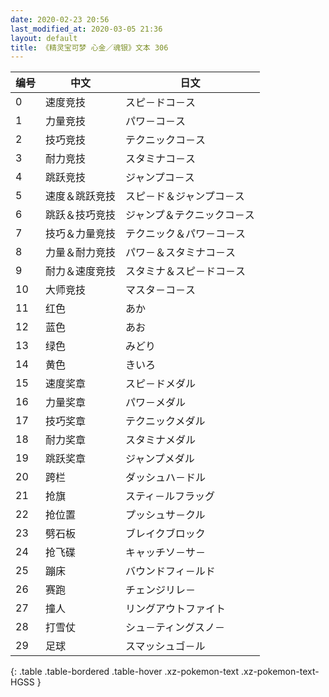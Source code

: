 ```yaml
---
date: 2020-02-23 20:56
last_modified_at: 2020-03-05 21:36
layout: default
title: 《精灵宝可梦 心金／魂银》文本 306
---
```

| 编号 | 中文 | 日文 |
| ---- | ---- | ---- |
| 0 | 速度竞技 | スピ－ドコ－ス |
| 1 | 力量竞技 | パワ－コ－ス |
| 2 | 技巧竞技 | テクニックコ－ス |
| 3 | 耐力竞技 | スタミナコ－ス |
| 4 | 跳跃竞技 | ジャンプコ－ス |
| 5 | 速度＆跳跃竞技 | スピ－ド＆ジャンプコ－ス |
| 6 | 跳跃＆技巧竞技 | ジャンプ＆テクニックコ－ス |
| 7 | 技巧＆力量竞技 | テクニック＆パワ－コ－ス |
| 8 | 力量＆耐力竞技 | パワ－＆スタミナコ－ス |
| 9 | 耐力＆速度竞技 | スタミナ＆スピ－ドコ－ス |
| 10 | 大师竞技 | マスタ－コ－ス |
| 11 | 红色 | あか |
| 12 | 蓝色 | あお |
| 13 | 绿色 | みどり |
| 14 | 黄色 | きいろ |
| 15 | 速度奖章 | スピ－ドメダル |
| 16 | 力量奖章 | パワ－メダル |
| 17 | 技巧奖章 | テクニックメダル |
| 18 | 耐力奖章 | スタミナメダル |
| 19 | 跳跃奖章 | ジャンプメダル |
| 20 | 跨栏 | ダッシュハ－ドル |
| 21 | 抢旗 | スティ－ルフラッグ |
| 22 | 抢位置 | プッシュサ－クル |
| 23 | 劈石板 | ブレイクブロック |
| 24 | 抢飞碟 | キャッチソ－サ－ |
| 25 | 蹦床 | バウンドフィ－ルド |
| 26 | 赛跑 | チェンジリレ－ |
| 27 | 撞人 | リングアウトファイト |
| 28 | 打雪仗 | シュ－ティングスノ－ |
| 29 | 足球 | スマッシュゴ－ル |
{: .table .table-bordered .table-hover .xz-pokemon-text .xz-pokemon-text-HGSS }